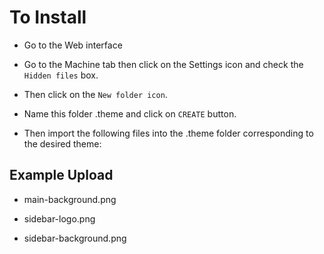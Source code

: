 # To Install    
- Go to the Web interface

- Go to the Machine tab then click on the Settings icon and check the `Hidden files` box.

- Then click on the `New folder icon`.

- Name this folder .theme and click on `CREATE` button.

- Then import the following files into the .theme folder corresponding to the desired theme:

## Example Upload

- main-background.png

- sidebar-logo.png

- sidebar-background.png
